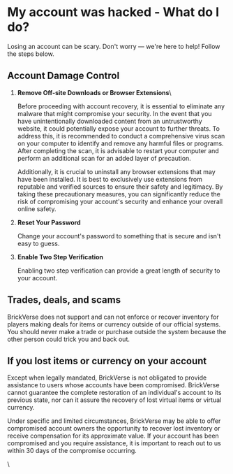 # My account was hacked - What do I do?

Losing an account can be scary. Don't worry — we're here to help! Follow the steps below.

## Account Damage Control

1.  **Remove Off-site Downloads or Browser Extensions**\


    Before proceeding with account recovery, it is essential to eliminate any malware that might compromise your security. In the event that you have unintentionally downloaded content from an untrustworthy website, it could potentially expose your account to further threats. To address this, it is recommended to conduct a comprehensive virus scan on your computer to identify and remove any harmful files or programs. After completing the scan, it is advisable to restart your computer and perform an additional scan for an added layer of precaution.&#x20;



    Additionally, it is crucial to uninstall any browser extensions that may have been installed. It is best to exclusively use extensions from reputable and verified sources to ensure their safety and legitimacy. By taking these precautionary measures, you can significantly reduce the risk of compromising your account's security and enhance your overall online safety.
2.  **Reset Your Password**

    Change your account's password to something that is secure and isn't easy to guess.&#x20;
3.  **Enable Two Step Verification**

    Enabling two step verification can provide a great length of security to your account.

## Trades, deals, and scams <a href="#01gsvcpynetqz0mvv5nt9zmb0d" id="01gsvcpynetqz0mvv5nt9zmb0d"></a>

BrickVerse does not support and can not enforce or recover inventory for players making deals for items or currency outside of our official systems. You should never make a trade or purchase outside the system because the other person could trick you and back out.

## If you lost items or currency on your account <a href="#01gsvcpynezx6675v5cvmtbnvc" id="01gsvcpynezx6675v5cvmtbnvc"></a>

Except when legally mandated, BrickVerse is not obligated to provide assistance to users whose accounts have been compromised. BrickVerse cannot guarantee the complete restoration of an individual's account to its previous state, nor can it assure the recovery of lost virtual items or virtual currency.

Under specific and limited circumstances, BrickVerse may be able to offer compromised account owners the opportunity to recover lost inventory or receive compensation for its approximate value. If your account has been compromised and you require assistance, it is important to reach out to us within 30 days of the compromise occurring.

\
